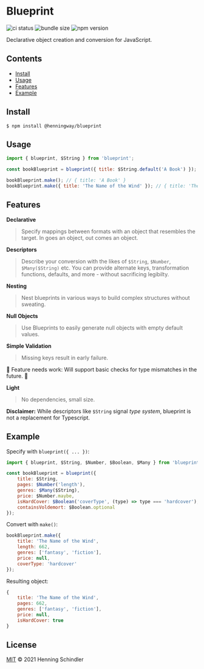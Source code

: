 # Blueprint

![ci status](https://github.com/henningway/blueprint/actions/workflows/main.yml/badge.svg)
![bundle size](https://badgen.net/bundlephobia/minzip/@henningway/blueprint)
![npm version](https://badgen.net/npm/v/@henningway/blueprint)

Declarative object creation and conversion for JavaScript.

## Contents

-   [Install](#install)
-   [Usage](#usage)
-   [Features](#features)
-   [Example](#example)

## Install

```
$ npm install @henningway/blueprint
```

## Usage

```javascript
import { blueprint, $String } from 'blueprint';

const bookBlueprint = blueprint({ title: $String.default('A Book') });

bookBlueprint.make(); // { title: 'A Book' }
bookBlueprint.make({ title: 'The Name of the Wind' }); // { title: 'The Name of the Wind' }
```

## Features

**Declarative**

> Specify mappings between formats with an object that resembles the target. In goes an object, out comes an object.

**Descriptors**

> Describe your conversion with the likes of `$String`, `$Number`, `$Many($String)` etc. You can provide alternate keys, transformation functions, defaults, and more - without sacrificing legibilty.

**Nesting**

> Nest blueprints in various ways to build complex structures without sweating.

**Null Objects**

> Use Blueprints to easily generate null objects with empty default values.

**Simple Validation**

> Missing keys result in early failure.

🚧 Feature needs work: Will support basic checks for type mismatches in the future. 🚧

**Light**

> No dependencies, small size.

**Disclaimer:** While descriptors like `$String` signal _type system_, blueprint is not a replacement for Typescript.

## Example

Specify with `blueprint({ ... })`:

```javascript
import { blueprint, $String, $Number, $Boolean, $Many } from 'blueprint';

const bookBlueprint = blueprint({
    title: $String,
    pages: $Number('length'),
    genres: $Many($String),
    price: $Number.maybe,
    isHardCover: $Boolean('coverType', (type) => type === 'hardcover'),
    containsVoldemort: $Boolean.optional
});
```

Convert with `make()`:

```javascript
bookBlueprint.make({
    title: 'The Name of the Wind',
    length: 662,
    genres: ['fantasy', 'fiction'],
    price: null,
    coverType: 'hardcover'
});
```

Resulting object:

```javascript
{
    title: 'The Name of the Wind',
    pages: 662,
    genres: ['fantasy', 'fiction'],
    price: null,
    isHardCover: true
}
```

## License

[MIT](LICENSE) © 2021 Henning Schindler
